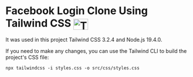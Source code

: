 # Facebook Login Clone Using Tailwind CSS <img align="center" alt="Tailwind CSS" height="30" width="40" src="https://cdn.jsdelivr.net/gh/devicons/devicon/icons/tailwindcss/tailwindcss-plain.svg">
 
It was used in this project Tailwind CSS 3.2.4 and Node.js 19.4.0.


 If you need to make any changes, you can use the Tailwind CLI to build the project's CSS file:
 ```
 npx tailwindcss -i styles.css -o src/css/styles.css
 ```
